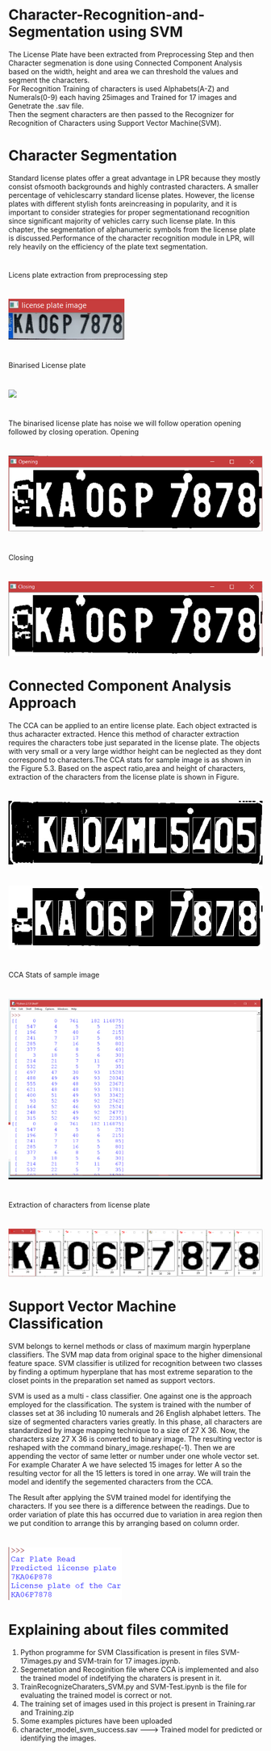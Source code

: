 # Character-Recognition-and-Segmentation using SVM
The License Plate have been extracted from Preprocessing Step and then Character segmenation is done using Connected Component Analysis based on the width, height and area we can threshold the values and segment the characters.
<br/>
For Recognition Training of characters is used Alphabets(A-Z) and Numerals(0-9) each having 25images and Trained for 17 images and Genetrate the .sav file.
<br/>
Then the segment characters are then passed to the Recognizer for Recognition of Characters using Support Vector Machine(SVM).

# Character Segmentation
Standard license plates offer a great advantage in LPR because they mostly consist ofsmooth backgrounds and highly contrasted characters. A smaller percentage of vehiclescarry standard license plates. However, the license plates with different stylish fonts areincreasing in popularity, and it is important to consider strategies for proper segmentationand recognition since significant majority of vehicles carry such license plate. In this chapter, the segmentation of alphanumeric symbols from the license plate is discussed.Performance of the character recognition module in LPR, will rely heavily on the efficiency
of the plate text segmentation.<br/>
#
Licens plate extraction from preprocessing step
#
![](b7.png)
#
Binarised License plate
#
![](b12.ong)
#
The binarised license plate has noise we will follow operation opening followed by closing operation.
Opening
#
![](b11.png)
#
Closing
#
![](b10.png)
#
# Connected Component Analysis Approach
The CCA can be applied to an entire license plate. Each object extracted is thus acharacter extracted. Hence this method of character extraction requires the characters tobe just separated in the license plate. The objects with very small or a very large widthor height can be neglected as they dont correspond to characters.The CCA stats for sample image is as shown in the Figure 5.3. Based on the aspect ratio,area and height of characters, extraction of the characters from the license plate is shown in Figure.
#
#
![](a40.jpg)
#
![](b40.jpg)
#
CCA Stats of sample image
#
![](q22.png)
#
Extraction of characters from license plate
#
![](b8.png)
#
# Support Vector Machine Classification
SVM belongs to kernel methods or class of maximum margin hyperplane classifiers. The SVM map data from original space to the higher dimensional feature space. SVM classifier is utilized for recognition between two classes by finding a optimum hyperplane that has most extreme separation to the closet points in the preparation set named as support vectors.

SVM is used as a multi - class classifier. One against one is the approach employed for the classification. The system is
trained with the number of classes set at 36 including 10 numerals and 26 English alphabet letters. The size of segmented characters varies greatly. In this phase, all characters are standardized by image mapping technique to a size of 27 X 36. Now, the characters size 27 X 36 is converted to binary image. The resulting vector is reshaped with the command binary_image.reshape(-1). Then we are appending the vector of same letter or number under one whole vector set. For example Charater A we have selected 15 images for letter A so the resulting vector for all the 15 letters is tored in one array. We will train the model and identify the segemented characters from the CCA.  

The Result after applying the SVM trained model for identifying the characters. If you see there is a difference between the readings. Due to order variation of plate this has occurred due to variation in area region then we put condition to arrange this by arranging based on column order.
#
![](b9.png)
#

# Explaining about files commited 
1. Python programme for SVM Classification is present in files SVM-17images.py and SVM-train for 17 images.ipynb.
2. Segemetation and Recoginition file where CCA is implemented and also the trained model of indetifying the charaters is present in it. 
3. TrainRecognizeCharaters_SVM.py and SVM-Test.ipynb is the file for evaluating the trained model is correct or not.
4. The training set of images used in this project is present in Training.rar and Training.zip
5. Some examples pictures have been uploaded
6. character_model_svm_success.sav ---> Trained model for predicted or identifying the images.
